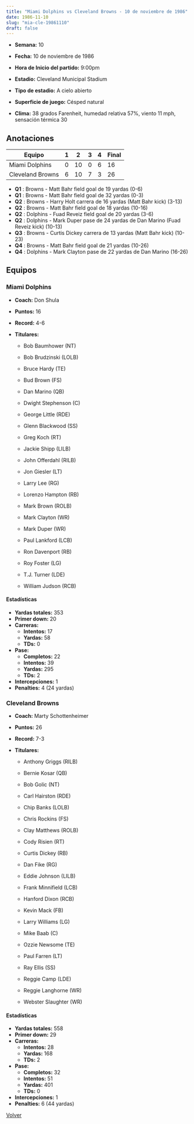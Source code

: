 ```yaml
---
title: "Miami Dolphins vs Cleveland Browns - 10 de noviembre de 1986"
date: 1986-11-10
slug: "mia-cle-19861110"
draft: false
---
```


* **Semana:** 10
* **Fecha:** 10 de noviembre de 1986

* **Hora de Inicio del partido:** 9:00pm
* **Estadio:** Cleveland Municipal Stadium
* **Tipo de estadio:** A cielo abierto
* **Superficie de juego:** Césped natural
* **Clima:** 38 grados Farenheit, humedad relativa 57%, viento 11 mph, sensación térmica 30





## Anotaciones
| Equipo | 1 | 2 | 3 | 4 | Final |
|--------|---|---|---|---|-------|
| Miami Dolphins  | 0 | 10 | 0 | 6  | 16 |
| Cleveland Browns  | 6 | 10 | 7 | 3  | 26 |
* **Q1** : Browns - Matt Bahr field goal de 19 yardas (0-6)
* **Q1** : Browns - Matt Bahr field goal de 32 yardas (0-3)
* **Q2** : Browns - Harry Holt carrera de 16 yardas (Matt Bahr kick) (3-13)
* **Q2** : Browns - Matt Bahr field goal de 18 yardas (10-16)
* **Q2** : Dolphins - Fuad Reveiz field goal de 20 yardas (3-6)
* **Q2** : Dolphins - Mark Duper pase de 24 yardas de Dan Marino (Fuad Reveiz kick) (10-13)
* **Q3** : Browns - Curtis Dickey carrera de 13 yardas (Matt Bahr kick) (10-23)
* **Q4** : Browns - Matt Bahr field goal de 21 yardas (10-26)
* **Q4** : Dolphins - Mark Clayton pase de 22 yardas de Dan Marino (16-26)


## Equipos


### Miami Dolphins
* **Coach:** Don Shula
* **Puntos:** 16
* **Record:** 4-6
* **Titulares:** 

  * Bob Baumhower (NT) 

  * Bob Brudzinski (LOLB) 

  * Bruce Hardy (TE) 

  * Bud Brown (FS) 

  * Dan Marino (QB) 

  * Dwight Stephenson (C) 

  * George Little (RDE) 

  * Glenn Blackwood (SS) 

  * Greg Koch (RT) 

  * Jackie Shipp (LILB) 

  * John Offerdahl (RILB) 

  * Jon Giesler (LT) 

  * Larry Lee (RG) 

  * Lorenzo Hampton (RB) 

  * Mark Brown (ROLB) 

  * Mark Clayton (WR) 

  * Mark Duper (WR) 

  * Paul Lankford (LCB) 

  * Ron Davenport (RB) 

  * Roy Foster (LG) 

  * T.J. Turner (LDE) 

  * William Judson (RCB) 

#### Estadísticas
* **Yardas totales:** 353
* **Primer down:** 20
* **Carreras:**
  * **Intentos:** 17
  * **Yardas:** 58
  * **TDs:** 0
* **Pase:**
  * **Completos:** 22
  * **Intentos:** 39
  * **Yardas:** 295
  * **TDs:** 2
* **Intercepciones:** 1
* **Penalties:** 4 (24 yardas)

### Cleveland Browns
* **Coach:** Marty Schottenheimer
* **Puntos:** 26
* **Record:** 7-3
* **Titulares:** 

  * Anthony Griggs (RILB) 

  * Bernie Kosar (QB) 

  * Bob Golic (NT) 

  * Carl Hairston (RDE) 

  * Chip Banks (LOLB) 

  * Chris Rockins (FS) 

  * Clay Matthews (ROLB) 

  * Cody Risien (RT) 

  * Curtis Dickey (RB) 

  * Dan Fike (RG) 

  * Eddie Johnson (LILB) 

  * Frank Minnifield (LCB) 

  * Hanford Dixon (RCB) 

  * Kevin Mack (FB) 

  * Larry Williams (LG) 

  * Mike Baab (C) 

  * Ozzie Newsome (TE) 

  * Paul Farren (LT) 

  * Ray Ellis (SS) 

  * Reggie Camp (LDE) 

  * Reggie Langhorne (WR) 

  * Webster Slaughter (WR) 

#### Estadísticas
* **Yardas totales:** 558
* **Primer down:** 29
* **Carreras:**
  * **Intentos:** 28
  * **Yardas:** 168
  * **TDs:** 2
* **Pase:**
  * **Completos:** 32
  * **Intentos:** 51
  * **Yardas:** 401
  * **TDs:** 0
* **Intercepciones:** 1
* **Penalties:** 6 (44 yardas)


[Volver](/historia/1986)
